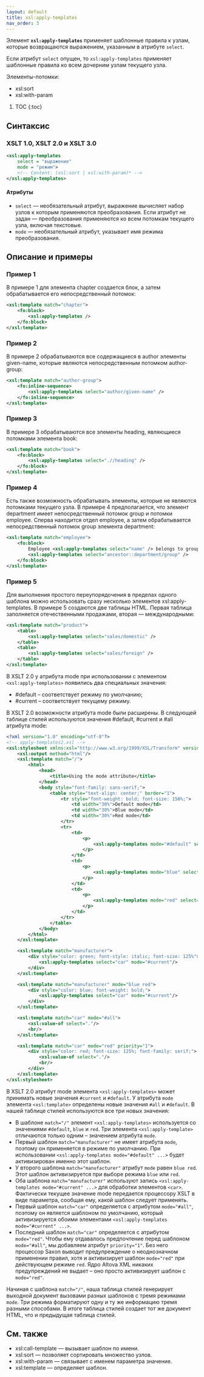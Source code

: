 ```yaml
---
layout: default
title: xsl:apply-templates
nav_order: 3
---
```


Элемент **`xsl:apply-templates`** применяет шаблонные правила к узлам, которые возвращаются выражением, указанным в атрибуте `select`.

Если атрибут `select` опущен, то `xsl:apply-templates` применяет шаблонные правила ко всем дочерним узлам текущего узла.

Элементы-потомки:

- xsl:sort
- xsl:with-param

1. TOC {:toc}

## Синтаксис

### XSLT 1.0, XSLT 2.0 и XSLT 3.0

```xml
<xsl:apply-templates
	select = "выражение"
	mode = "режим">
	<!-- Content: (xsl:sort | xsl:with-param)* -->
</xsl:apply-templates>
```

#### Атрибуты

- `select` — необязательный атрибут, выражение вычисляет набор узлов к которым применяются преобразования. Если атрибут не задан — преобразования применяются ко всем потомкам текущего узла, включая текстовые.
- `mode` — необязательный атрибут, указывает имя режима преобразования.

## Описание и примеры

### Пример 1

В примере 1 для элемента chapter создается блок, а затем обрабатывается его непосредственный потомок:

```xml
<xsl:template match="chapter">
	<fo:block>
		<xsl:apply-templates />
	</fo:block>
</xsl:template>
```

### Пример 2

В примере 2 обрабатываются все содержащиеся в author элементы given-name, которые являются непосредственным потомком author-group:

```xml
<xsl:template match="author-group">
	<fo:inline-sequence>
		<xsl:apply-templates select="author/given-name" />
	</fo:inline-sequence>
</xsl:template>
```

### Пример 3

В примере 3 обрабатываются все элементы heading, являющиеся потомками элемента book:

```xml
<xsl:template match="book">
	<fo:block>
		<xsl:apply-templates select=".//heading" />
	</fo:block>
</xsl:template>
```

### Пример 4

Есть также возможность обрабатывать элементы, которые не являются потомками текущего узла. В примере 4 предполагается, что элемент department имеет непосредственный потомок group и потомки employee. Сперва находится отдел employee, а затем обрабатывается непосредственный потомок group элемента department:

```xml
<xsl:template match="employee">
	<fo:block>
		Employee <xsl:apply-templates select="name" /> belongs to group
		<xsl:apply-templates select="ancestor::department/group" />
	</fo:block>
</xsl:template>
```

### Пример 5

Для выполнения простого переупорядочения в пределах одного шаблона можно использовать сразу несколько элементов xsl:apply-templates. В примере 5 создаются две таблицы HTML. Первая таблица заполняется отечественными продажами, вторая — международными:

```xml
<xsl:template match="product">
	<table>
		<xsl:apply-templates select="sales/domestic" />
	</table>
	<table>
		<xsl:apply-templates select="sales/foreign" />
	</table>
</xsl:template>
```

В XSLT 2.0 у атрибута mode при использовании с элементом `<xsl:apply-templates>` появились два специальных значения:

- #default – соответствует режиму по умолчанию;
- #current – соответствует текущему режиму.

В XSLT 2.0 возможности атрибута mode были расширены. В следующей таблице стилей используются значения #default, #current и #all атрибута mode:

```xml
<?xml version="1.0" encoding="utf-8"?>
<!-- apply-templates2.xsl -->
<xsl:stylesheet xmlns:xsl="http://www.w3.org/1999/XSL/Transform" version="2.0">
	<xsl:output method="html"/>
	<xsl:template match="/">
		<html>
			<head>
				<title>Using the mode attribute</title>
			</head>
			<body style="font-family: sans-serif;">
				<table style="text-align: center;" border="1">
					<tr style="font-weight: bold; font-size: 150%;">
						<td width="30%">Default mode</td>
						<td width="30%">Blue mode</td>
						<td width="30%">Red mode</td>
					</tr>
					<tr>
						<td>
							<p>
								<xsl:apply-templates mode="#default" select="/cars/manufacturer"/>
							</p>
						</td>
						<td>
							<p>
								<xsl:apply-templates mode="blue" select="/cars/manufacturer"/>
							</p>
						</td>
						<td>
							<p>
								<xsl:apply-templates mode="red" select="/cars/manufacturer"/>
							</p>
						</td>
					</tr>
				</table>
			</body>
		</html>
	</xsl:template>

	<xsl:template match="manufacturer">
		<div style="color: green; font-style: italic; font-size: 125%">
			<xsl:apply-templates select="car" mode="#current"/>
		</div>
	</xsl:template>

	<xsl:template match="manufacturer" mode="blue red">
		<div style="color: blue; font-weight: bold;">
			<xsl:apply-templates select="car" mode="#current"/>
		</div>
	</xsl:template>

	<xsl:template match="car" mode="#all">
		<xsl:value-of select="."/>
		<br/>
	</xsl:template>

	<xsl:template match="car" mode="red" priority="1">
		<div style="color: red; font-size: 125%; font-family: serif;">
			<xsl:value-of select="."/>
			<br/>
		</div>
	</xsl:template>
</xsl:stylesheet>
```

В XSLT 2.0 атрибут mode элемента `<xsl:apply-templates>` может принимать новые значения `#current` и `#default`. У атрибута `mode` элемента `<xsl:template>` определены новые значения `#all` и `#default`. В нашей таблице стилей используются все три новых значения:

- В шаблоне `match="/"` элемент `<xsl:apply-templates>` используется со значениями `#default`, `blue` и `red`. Три элемента `<xsl:apply-template>` отличаются только одним – значением атрибута `mode`.
- Первый шаблон `match="manufacturer"` не имеет атрибута `mode`, поэтому он применяется в режиме по умолчанию. При использовании `<xsl:apply-templates mode="#default" ...>` будет активизирован именно этот шаблон.
- У второго шаблона `match="manufacturer"` атрибут `mode` равен `blue red`. Этот шаблон активизируется при выборе режима `blue` или `red`.
- Оба шаблона `match="manufacturer"` используют запись `<xsl:apply-templates mode="#current" ...>` для обработки элементов `<car>`. Фактически текущее значение mode передается процессору XSLT в виде параметра, сообщая ему, какой шаблон следует применять.
- Первый шаблон `match="car"` определяется с атрибутом `mode="#all"`, поэтому он является шаблоном по умолчанию, который активизируется обоими элементами `<xsl:apply-templates mode="#current" ...>`.
- Последний шаблон `match="car"` определяется с атрибутом `mode="red"`. Чтобы ему отдавалось предпочтение перед шаблоном `mode="#all"`, мы добавляем атрибут `priority="1"`. Без него процессор Saxon выводит предупреждение о неоднозначном применении правил, хотя и активизирует шаблон `mode="red"` при действующем режиме `red`. Ядро Altova XML никаких предупреждений не выдает – оно просто активизирует шаблон с `mode="red"`.

Начиная с шаблона `match="/"`, наша таблица стилей генерирует выходной документ вызовами разных шаблонов с тремя режимами `mode`. Три режима форматируют одну и ту же информацию тремя разными способами. В итоге таблица стилей создает тот же документ HTML, что и предыдущая таблица стилей.

## См. также

- xsl:call-template — вызывает шаблон по имени.
- xsl:sort — позволяет сортировать множество узлов.
- xsl:with-param — связывает с именем параметра значение.
- xsl:template — определяет шаблон.
